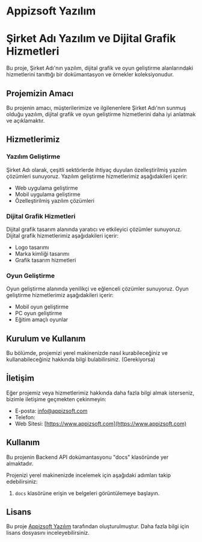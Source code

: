 # Appizsoft Yazılım

# Şirket Adı Yazılım ve Dijital Grafik Hizmetleri

Bu proje, Şirket Adı'nın yazılım, dijital grafik ve oyun geliştirme alanlarındaki hizmetlerini tanıttığı bir dokümantasyon ve örnekler koleksiyonudur.

## Projemizin Amacı

Bu projenin amacı, müşterilerimize ve ilgilenenlere Şirket Adı'nın sunmuş olduğu yazılım, dijital grafik ve oyun geliştirme hizmetlerini daha iyi anlatmak ve açıklamaktır.

## Hizmetlerimiz

### Yazılım Geliştirme

Şirket Adı olarak, çeşitli sektörlerde ihtiyaç duyulan özelleştirilmiş yazılım çözümleri sunuyoruz. Yazılım geliştirme hizmetlerimiz aşağıdakileri içerir:

- Web uygulama geliştirme
- Mobil uygulama geliştirme
- Özelleştirilmiş yazılım çözümleri

### Dijital Grafik Hizmetleri

Dijital grafik tasarım alanında yaratıcı ve etkileyici çözümler sunuyoruz. Dijital grafik hizmetlerimiz aşağıdakileri içerir:

- Logo tasarımı
- Marka kimliği tasarımı
- Grafik tasarım hizmetleri

### Oyun Geliştirme

Oyun geliştirme alanında yenilikçi ve eğlenceli çözümler sunuyoruz. Oyun geliştirme hizmetlerimiz aşağıdakileri içerir:

- Mobil oyun geliştirme
- PC oyun geliştirme
- Eğitim amaçlı oyunlar

## Kurulum ve Kullanım

Bu bölümde, projemizi yerel makinenizde nasıl kurabileceğiniz ve kullanabileceğiniz hakkında bilgi bulabilirsiniz. (Gerekiyorsa)

## İletişim

Eğer projemiz veya hizmetlerimiz hakkında daha fazla bilgi almak isterseniz, bizimle iletişime geçmekten çekinmeyin:

- E-posta: info@appizsoft.com
- Telefon: 
- Web Sitesi: [https://www.appizsoft.com](https://www.appizsoft.com)

##  Kullanım

Bu projenin Backend API  dokümantasyonu "docs" klasöründe yer almaktadır. 

Projenizi yerel makinenizde incelemek için aşağıdaki adımları takip edebilirsiniz:


1. `docs` klasörüne erişin ve belgeleri görüntülemeye başlayın.

## Lisans

Bu proje [Appizsoft Yazılım](https://www.appizsoft.com) tarafından oluşturulmuştur. Daha fazla bilgi için lisans dosyasını inceleyebilirsiniz.
